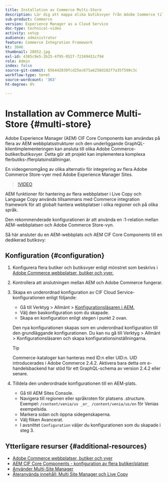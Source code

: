 ```yaml
---
title: Installation av Commerce Multi-Store
description: Lär dig att mappa olika butiksvyer från Adobe Commerce till Adobe Experience Manager. Detta gör att projekt kan stödja flerspråkiga och flerspråkiga användningsområden.
sub-product: Commerce
version: Experience Manager as a Cloud Service
doc-type: technical-video
activity: setup
audience: administrator
feature: Commerce Integration Framework
kt: 3046
thumbnail: 28952.jpg
exl-id: 4385c9e5-2b25-4f95-952f-72349431cf94
role: Admin
index: false
source-git-commit: 856442039fcd25ec675a6258d182f7a35f590c3c
workflow-type: tm+mt
source-wordcount: '363'
ht-degree: 0%

---
```



# Installation av Commerce Multi-Store {#multi-store}

Adobe Experience Manager (AEM) CIF Core Components kan användas på flera av AEM webbplatsstrukturer och den underliggande GraphQL-klientimplementeringen kan ansluta till olika Adobe Commerce-butiker/butiksvyer. Detta gör att projekt kan implementera komplexa flerbutiks-/flerplatsinställningar.

En videogenomgång av olika alternativ för integrering av flera Adobe Commerce Store-vyer med Adobe Experience Manager Sites.

>[!VIDEO](https://video.tv.adobe.com/v/28952/?quality=12)

AEM funktioner för hantering av flera webbplatser i Live Copy och Language Copy används tillsammans med Commerce integration framework för att globalt hantera webbplatser i olika regioner och på olika språk.

Den rekommenderade konfigurationen är att använda en :1-relation mellan AEM-webbplatsen och Adobe Commerce Store-vyn.

Så här ansluter du en AEM-webbplats och AEM CIF Core Components till en dedikerad butiksvy:

## Konfiguration {#configuration}

1. Konfigurera flera butiker och butiksvyer enligt mönstret som beskrivs i [Adobe Commerce webbplatser, butiker och vyer.](https://experienceleague.adobe.com/docs/commerce-admin/start/setup/websites-stores-views.html?lang=sv-SE)

1. Kontrollera att anslutningen mellan AEM och Adobe Commerce fungerar.

1. Skapa en underordnad konfiguration av CIF Cloud Service-konfigurationen enligt följande:

   * Gå till Verktyg > Allmänt > [Konfigurationsläsaren i AEM.](/help/implementing/developing/introduction/configurations.md#using-configuration-browser)
   * Välj den baskonfiguration som du skapade.
   * Skapa en konfiguration enligt stegen i punkt 2 ovan.

   Den nya konfigurationen skapas som en underordnad konfiguration till den grundläggande konfigurationen. Du kan nu gå till Verktyg > Allmänt > Konfigurationsläsaren och skapa konfigurationsinställningarna.

   >[!TIP]
   >
   > Commerce-kataloger kan hanteras med ID:n eller UID:n. UID introducerades i Adobe Commerce 2.4.2. Aktivera bara detta om e-handelsbackend har stöd för ett GraphQL-schema av version 2.4.2 eller senare.

1. Tilldela den underordnade konfigurationen till en AEM-plats.

   * Gå till AEM Sites Console.
   * Navigera till regionen eller språkroten för platsens .structure. Exempel: `/content/venia/us _or_ /content/venia/us/en` för Venias exempelsida.
   * Markera sidan och öppna sidegenskaperna.
   * Välj fliken Avancerat.
   * I avsnittet `Configuration` väljer du konfigurationen som du skapade i steg 3.

## Ytterligare resurser {#additional-resources}

* [Adobe Commerce webbplatser, butiker och vyer](https://experienceleague.adobe.com/docs/commerce-admin/start/setup/websites-stores-views.html?lang=sv-SE)
* [AEM CIF Core Components - konfiguration av flera butiker/platser](https://github.com/adobe/aem-core-cif-components#multi-store--site-configuration)
* [Använder Multi-Site Manager](https://experienceleague.adobe.com/docs/experience-manager-learn/sites/translation/multi-site-manager-feature-video-use.html?lang=sv-SE)
* [Återanvända innehåll: Multi Site Manager och Live Copy](/help/sites-cloud/administering/msm/overview.md)
